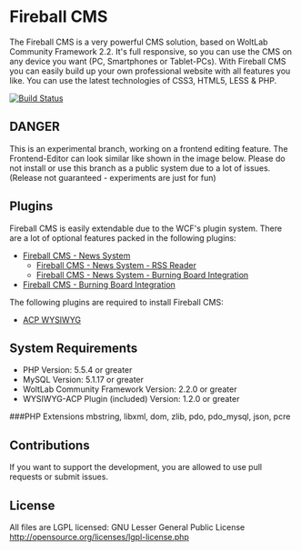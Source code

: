 Fireball CMS
========
The Fireball CMS is a very powerful CMS solution, based on WoltLab Community Framework 2.2. It's full responsive, so you can use the CMS on any device you want (PC, Smartphones or Tablet-PCs). With Fireball CMS you can easily build up your own professional website with all features you like. You can use the latest technologies of CSS3, HTML5, LESS & PHP.

[![Build Status](https://travis-ci.org/codeQuake/Fireball.svg?branch=vortex-experimental)](https://travis-ci.org/codeQuake/Fireball)

DANGER
---------------------------------------------------------------------------------------
This is an experimental branch, working on a frontend editing feature. The Frontend-Editor can look similar like shown in the image below. Please do not install or use this branch as a public system due to a lot of issues. (Release not guaranteed - experiments are just for fun)

Plugins
-------------------
Fireball CMS is easily extendable due to the WCF's plugin system. There are a lot of optional features packed in the following plugins:
- [Fireball CMS - News System](https://github.com/codeQuake/Fireball_News)
  - [Fireball CMS - News System - RSS Reader](https://github.com/codeQuake/Fireball-News-RSS-Reader)
  - [Fireball CMS - News System - Burning Board Integration](https://github.com/codeQuake/Fireball_News_WBB)
- [Fireball CMS - Burning Board Integration](https://github.com/codeQuake/Fireball_WBB)

The following plugins are required to install Fireball CMS:
- [ACP WYSIWYG](https://github.com/codeQuake/WYSIWYG-ACP)

System Requirements
-------------------
- PHP Version: 5.5.4 or greater
- MySQL Version: 5.1.17 or greater
- WoltLab Community Framework Version: 2.2.0 or greater
- WYSIWYG-ACP Plugin (included) Version: 1.2.0 or greater

###PHP Extensions
mbstring, libxml, dom, zlib, pdo, pdo_mysql, json, pcre

Contributions
----------------
If you want to support the development, you are allowed to use pull requests or submit issues.

License
----------------
All files are LGPL licensed: GNU Lesser General Public License http://opensource.org/licenses/lgpl-license.php
